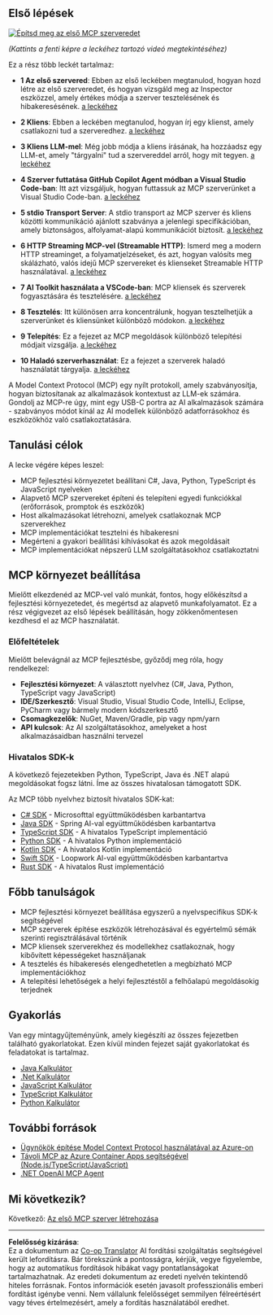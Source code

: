 <!--
CO_OP_TRANSLATOR_METADATA:
{
  "original_hash": "94b861de00829c34912ac36140f6183e",
  "translation_date": "2025-10-06T15:02:09+00:00",
  "source_file": "03-GettingStarted/README.md",
  "language_code": "hu"
}
-->
## Első lépések  

[![Építsd meg az első MCP szerveredet](../../../translated_images/04.0ea920069efd979a0b2dad51e72c1df7ead9c57b3305796068a6cee1f0dd6674.hu.png)](https://youtu.be/sNDZO9N4m9Y)

_(Kattints a fenti képre a leckéhez tartozó videó megtekintéséhez)_

Ez a rész több leckét tartalmaz:

- **1 Az első szervered**: Ebben az első leckében megtanulod, hogyan hozd létre az első szerveredet, és hogyan vizsgáld meg az Inspector eszközzel, amely értékes módja a szerver tesztelésének és hibakeresésének. [a leckéhez](01-first-server/README.md)

- **2 Kliens**: Ebben a leckében megtanulod, hogyan írj egy klienst, amely csatlakozni tud a szerveredhez. [a leckéhez](02-client/README.md)

- **3 Kliens LLM-mel**: Még jobb módja a kliens írásának, ha hozzáadsz egy LLM-et, amely "tárgyalni" tud a szervereddel arról, hogy mit tegyen. [a leckéhez](03-llm-client/README.md)

- **4 Szerver futtatása GitHub Copilot Agent módban a Visual Studio Code-ban**: Itt azt vizsgáljuk, hogyan futtassuk az MCP szerverünket a Visual Studio Code-ban. [a leckéhez](04-vscode/README.md)

- **5 stdio Transport Server**: A stdio transport az MCP szerver és kliens közötti kommunikáció ajánlott szabványa a jelenlegi specifikációban, amely biztonságos, alfolyamat-alapú kommunikációt biztosít. [a leckéhez](05-stdio-server/README.md)

- **6 HTTP Streaming MCP-vel (Streamable HTTP)**: Ismerd meg a modern HTTP streaminget, a folyamatjelzéseket, és azt, hogyan valósíts meg skálázható, valós idejű MCP szervereket és klienseket Streamable HTTP használatával. [a leckéhez](06-http-streaming/README.md)

- **7 AI Toolkit használata a VSCode-ban**: MCP kliensek és szerverek fogyasztására és tesztelésére. [a leckéhez](07-aitk/README.md)

- **8 Tesztelés**: Itt különösen arra koncentrálunk, hogyan tesztelhetjük a szerverünket és kliensünket különböző módokon. [a leckéhez](08-testing/README.md)

- **9 Telepítés**: Ez a fejezet az MCP megoldások különböző telepítési módjait vizsgálja. [a leckéhez](09-deployment/README.md)

- **10 Haladó szerverhasználat**: Ez a fejezet a szerverek haladó használatát tárgyalja. [a leckéhez](./10-advanced/README.md)

A Model Context Protocol (MCP) egy nyílt protokoll, amely szabványosítja, hogyan biztosítanak az alkalmazások kontextust az LLM-ek számára. Gondolj az MCP-re úgy, mint egy USB-C portra az AI alkalmazások számára - szabványos módot kínál az AI modellek különböző adatforrásokhoz és eszközökhöz való csatlakoztatására.

## Tanulási célok

A lecke végére képes leszel:

- MCP fejlesztési környezetet beállítani C#, Java, Python, TypeScript és JavaScript nyelveken
- Alapvető MCP szervereket építeni és telepíteni egyedi funkciókkal (erőforrások, promptok és eszközök)
- Host alkalmazásokat létrehozni, amelyek csatlakoznak MCP szerverekhez
- MCP implementációkat tesztelni és hibakeresni
- Megérteni a gyakori beállítási kihívásokat és azok megoldásait
- MCP implementációkat népszerű LLM szolgáltatásokhoz csatlakoztatni

## MCP környezet beállítása

Mielőtt elkezdenéd az MCP-vel való munkát, fontos, hogy előkészítsd a fejlesztési környezetedet, és megértsd az alapvető munkafolyamatot. Ez a rész végigvezet az első lépések beállításán, hogy zökkenőmentesen kezdhesd el az MCP használatát.

### Előfeltételek

Mielőtt belevágnál az MCP fejlesztésbe, győződj meg róla, hogy rendelkezel:

- **Fejlesztési környezet**: A választott nyelvhez (C#, Java, Python, TypeScript vagy JavaScript)
- **IDE/Szerkesztő**: Visual Studio, Visual Studio Code, IntelliJ, Eclipse, PyCharm vagy bármely modern kódszerkesztő
- **Csomagkezelők**: NuGet, Maven/Gradle, pip vagy npm/yarn
- **API kulcsok**: Az AI szolgáltatásokhoz, amelyeket a host alkalmazásaidban használni tervezel

### Hivatalos SDK-k

A következő fejezetekben Python, TypeScript, Java és .NET alapú megoldásokat fogsz látni. Íme az összes hivatalosan támogatott SDK.

Az MCP több nyelvhez biztosít hivatalos SDK-kat:
- [C# SDK](https://github.com/modelcontextprotocol/csharp-sdk) - Microsofttal együttműködésben karbantartva
- [Java SDK](https://github.com/modelcontextprotocol/java-sdk) - Spring AI-val együttműködésben karbantartva
- [TypeScript SDK](https://github.com/modelcontextprotocol/typescript-sdk) - A hivatalos TypeScript implementáció
- [Python SDK](https://github.com/modelcontextprotocol/python-sdk) - A hivatalos Python implementáció
- [Kotlin SDK](https://github.com/modelcontextprotocol/kotlin-sdk) - A hivatalos Kotlin implementáció
- [Swift SDK](https://github.com/modelcontextprotocol/swift-sdk) - Loopwork AI-val együttműködésben karbantartva
- [Rust SDK](https://github.com/modelcontextprotocol/rust-sdk) - A hivatalos Rust implementáció

## Főbb tanulságok

- MCP fejlesztési környezet beállítása egyszerű a nyelvspecifikus SDK-k segítségével
- MCP szerverek építése eszközök létrehozásával és egyértelmű sémák szerinti regisztrálásával történik
- MCP kliensek szerverekhez és modellekhez csatlakoznak, hogy kibővített képességeket használjanak
- A tesztelés és hibakeresés elengedhetetlen a megbízható MCP implementációkhoz
- A telepítési lehetőségek a helyi fejlesztéstől a felhőalapú megoldásokig terjednek

## Gyakorlás

Van egy mintagyűjteményünk, amely kiegészíti az összes fejezetben található gyakorlatokat. Ezen kívül minden fejezet saját gyakorlatokat és feladatokat is tartalmaz.

- [Java Kalkulátor](./samples/java/calculator/README.md)
- [.Net Kalkulátor](../../../03-GettingStarted/samples/csharp)
- [JavaScript Kalkulátor](./samples/javascript/README.md)
- [TypeScript Kalkulátor](./samples/typescript/README.md)
- [Python Kalkulátor](../../../03-GettingStarted/samples/python)

## További források

- [Ügynökök építése Model Context Protocol használatával az Azure-on](https://learn.microsoft.com/azure/developer/ai/intro-agents-mcp)
- [Távoli MCP az Azure Container Apps segítségével (Node.js/TypeScript/JavaScript)](https://learn.microsoft.com/samples/azure-samples/mcp-container-ts/mcp-container-ts/)
- [.NET OpenAI MCP Agent](https://learn.microsoft.com/samples/azure-samples/openai-mcp-agent-dotnet/openai-mcp-agent-dotnet/)

## Mi következik?

Következő: [Az első MCP szerver létrehozása](01-first-server/README.md)

---

**Felelősség kizárása**:  
Ez a dokumentum az [Co-op Translator](https://github.com/Azure/co-op-translator) AI fordítási szolgáltatás segítségével került lefordításra. Bár törekszünk a pontosságra, kérjük, vegye figyelembe, hogy az automatikus fordítások hibákat vagy pontatlanságokat tartalmazhatnak. Az eredeti dokumentum az eredeti nyelvén tekintendő hiteles forrásnak. Fontos információk esetén javasolt professzionális emberi fordítást igénybe venni. Nem vállalunk felelősséget semmilyen félreértésért vagy téves értelmezésért, amely a fordítás használatából eredhet.
